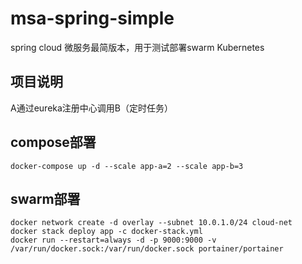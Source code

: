 # msa-spring-simple
spring cloud 微服务最简版本，用于测试部署swarm Kubernetes

## 项目说明
A通过eureka注册中心调用B（定时任务）


##  compose部署
``` 
docker-compose up -d --scale app-a=2 --scale app-b=3

```

## swarm部署
```
docker network create -d overlay --subnet 10.0.1.0/24 cloud-net
docker stack deploy app -c docker-stack.yml
docker run --restart=always -d -p 9000:9000 -v /var/run/docker.sock:/var/run/docker.sock portainer/portainer
```